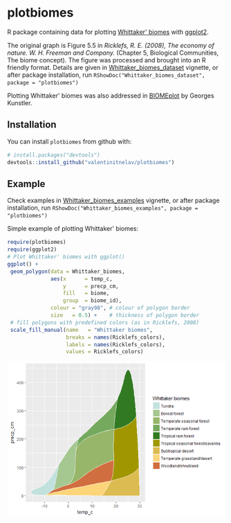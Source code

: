 
<!-- README.md is generated from README.Rmd. Please edit that file -->
plotbiomes
==========

R package containing data for plotting [Whittaker' biomes](https://en.wikipedia.org/wiki/Biome#Whittaker_.281962.2C_1970.2C_1975.29_biome-types) with [ggplot2](https://github.com/tidyverse/ggplot2).

The original graph is Figure 5.5 in *Ricklefs, R. E. (2008), The economy of nature. W. H. Freeman and Company.* (Chapter 5, Biological Communities, The biome concept). The figure was processed and brought into an R friendly format. Details are given in [Whittaker\_biomes\_dataset](https://rawgit.com/valentinitnelav/plotbiomes/master/inst/doc/Whittaker_biomes_dataset.html) vignette, or after package installation, run `RShowDoc("Whittaker_biomes_dataset", package = "plotbiomes")`

Plotting Whittaker' biomes was also addressed in [BIOMEplot](https://github.com/kunstler/BIOMEplot) by Georges Kunstler.

Installation
------------

You can install `plotbiomes` from github with:

``` r
# install.packages("devtools")
devtools::install_github("valentinitnelav/plotbiomes")
```

Example
-------

Check examples in [Whittaker\_biomes\_examples](https://rawgit.com/valentinitnelav/plotbiomes/master/inst/doc/Whittaker_biomes_examples.html) vignette, or after package installation, run `RShowDoc("Whittaker_biomes_examples", package = "plotbiomes")`

Simple example of plotting Whittaker' biomes:

``` r
require(plotbiomes)
require(ggplot2)
# Plot Whittaker' biomes with ggplot()
ggplot() +
 geom_polygon(data = Whittaker_biomes,
              aes(x      = temp_c,
                  y      = precp_cm,
                  fill   = biome,
                  group  = biome_id),
              colour = "gray98", # colour of polygon border
              size   = 0.5) +    # thickness of polygon border
 # fill polygons with predefined colors (as in Ricklefs, 2008)
 scale_fill_manual(name   = "Whittaker biomes",
                   breaks = names(Ricklefs_colors),
                   labels = names(Ricklefs_colors),
                   values = Ricklefs_colors)
```

![](man/figures/README-example-1.png)
